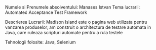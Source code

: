 Numele si Prenumele absolventului:
Manases Istvan
Tema lucrarii:
Automated Acceptance Test Framework

Descrierea Lucrarii:
Madison Island este o pagina web utilizata pentru vanzarea produselor, am construit o architectura de testare automata in Java, care ruleaza scripturi automate pentru a rula testele

Tehnologii folosite:
Java, Selenium

